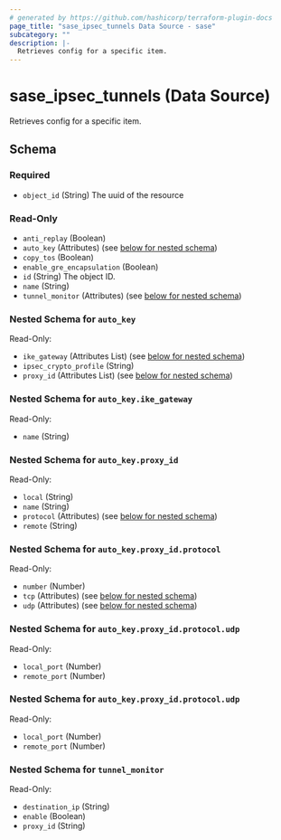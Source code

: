 ```yaml
---
# generated by https://github.com/hashicorp/terraform-plugin-docs
page_title: "sase_ipsec_tunnels Data Source - sase"
subcategory: ""
description: |-
  Retrieves config for a specific item.
---
```


# sase_ipsec_tunnels (Data Source)

Retrieves config for a specific item.



<!-- schema generated by tfplugindocs -->
## Schema

### Required

- `object_id` (String) The uuid of the resource

### Read-Only

- `anti_replay` (Boolean)
- `auto_key` (Attributes) (see [below for nested schema](#nestedatt--auto_key))
- `copy_tos` (Boolean)
- `enable_gre_encapsulation` (Boolean)
- `id` (String) The object ID.
- `name` (String)
- `tunnel_monitor` (Attributes) (see [below for nested schema](#nestedatt--tunnel_monitor))

<a id="nestedatt--auto_key"></a>
### Nested Schema for `auto_key`

Read-Only:

- `ike_gateway` (Attributes List) (see [below for nested schema](#nestedatt--auto_key--ike_gateway))
- `ipsec_crypto_profile` (String)
- `proxy_id` (Attributes List) (see [below for nested schema](#nestedatt--auto_key--proxy_id))

<a id="nestedatt--auto_key--ike_gateway"></a>
### Nested Schema for `auto_key.ike_gateway`

Read-Only:

- `name` (String)


<a id="nestedatt--auto_key--proxy_id"></a>
### Nested Schema for `auto_key.proxy_id`

Read-Only:

- `local` (String)
- `name` (String)
- `protocol` (Attributes) (see [below for nested schema](#nestedatt--auto_key--proxy_id--protocol))
- `remote` (String)

<a id="nestedatt--auto_key--proxy_id--protocol"></a>
### Nested Schema for `auto_key.proxy_id.protocol`

Read-Only:

- `number` (Number)
- `tcp` (Attributes) (see [below for nested schema](#nestedatt--auto_key--proxy_id--protocol--tcp))
- `udp` (Attributes) (see [below for nested schema](#nestedatt--auto_key--proxy_id--protocol--udp))

<a id="nestedatt--auto_key--proxy_id--protocol--tcp"></a>
### Nested Schema for `auto_key.proxy_id.protocol.udp`

Read-Only:

- `local_port` (Number)
- `remote_port` (Number)


<a id="nestedatt--auto_key--proxy_id--protocol--udp"></a>
### Nested Schema for `auto_key.proxy_id.protocol.udp`

Read-Only:

- `local_port` (Number)
- `remote_port` (Number)





<a id="nestedatt--tunnel_monitor"></a>
### Nested Schema for `tunnel_monitor`

Read-Only:

- `destination_ip` (String)
- `enable` (Boolean)
- `proxy_id` (String)



